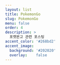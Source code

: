 ```yaml
---
layout: list
title: PokemonGo
slug: PokemonGo
menu: false
order: 4
description: >
  포켓몬고 관련 포스팅
accent_color: '#268bd2'
accent_image:
  background: '#202020'
  overlay:    false
---
```


